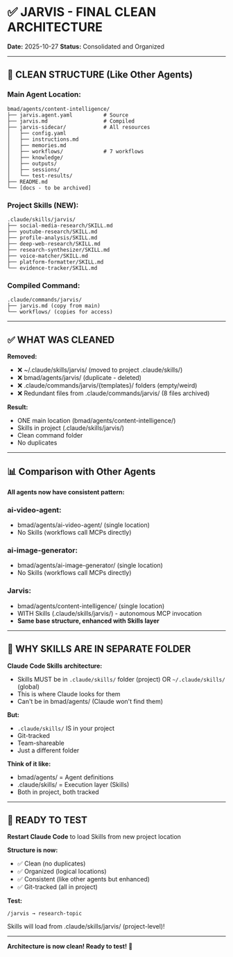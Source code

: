# ✅ JARVIS - FINAL CLEAN ARCHITECTURE

**Date:** 2025-10-27
**Status:** Consolidated and Organized

---

## 🎯 CLEAN STRUCTURE (Like Other Agents)

### Main Agent Location:

```
bmad/agents/content-intelligence/
├── jarvis.agent.yaml          # Source
├── jarvis.md                  # Compiled
├── jarvis-sidecar/            # All resources
│   ├── config.yaml
│   ├── instructions.md
│   ├── memories.md
│   ├── workflows/             # 7 workflows
│   ├── knowledge/
│   ├── outputs/
│   ├── sessions/
│   └── test-results/
├── README.md
└── [docs - to be archived]
```

### Project Skills (NEW):

```
.claude/skills/jarvis/
├── social-media-research/SKILL.md
├── youtube-research/SKILL.md
├── profile-analysis/SKILL.md
├── deep-web-research/SKILL.md
├── research-synthesizer/SKILL.md
├── voice-matcher/SKILL.md
├── platform-formatter/SKILL.md
└── evidence-tracker/SKILL.md
```

### Compiled Command:

```
.claude/commands/jarvis/
├── jarvis.md (copy from main)
└── workflows/ (copies for access)
```

---

## ✅ WHAT WAS CLEANED

**Removed:**

- ❌ ~/.claude/skills/jarvis/ (moved to project .claude/skills/)
- ❌ bmad/agents/jarvis/ (duplicate - deleted)
- ❌ .claude/commands/jarvis/{templates}/ folders (empty/weird)
- ❌ Redundant files from .claude/commands/jarvis/ (8 files archived)

**Result:**

- ONE main location (bmad/agents/content-intelligence/)
- Skills in project (.claude/skills/jarvis/)
- Clean command folder
- No duplicates

---

## 📊 Comparison with Other Agents

**All agents now have consistent pattern:**

### ai-video-agent:

- bmad/agents/ai-video-agent/ (single location)
- No Skills (workflows call MCPs directly)

### ai-image-generator:

- bmad/agents/ai-image-generator/ (single location)
- No Skills (workflows call MCPs directly)

### Jarvis:

- bmad/agents/content-intelligence/ (single location)
- WITH Skills (.claude/skills/jarvis/) - autonomous MCP invocation
- **Same base structure, enhanced with Skills layer**

---

## 🎯 WHY SKILLS ARE IN SEPARATE FOLDER

**Claude Code Skills architecture:**

- Skills MUST be in `.claude/skills/` folder (project) OR `~/.claude/skills/` (global)
- This is where Claude looks for them
- Can't be in bmad/agents/ (Claude won't find them)

**But:**

- `.claude/skills/` IS in your project
- Git-tracked
- Team-shareable
- Just a different folder

**Think of it like:**

- bmad/agents/ = Agent definitions
- .claude/skills/ = Execution layer (Skills)
- Both in project, both tracked

---

## 🚀 READY TO TEST

**Restart Claude Code** to load Skills from new project location

**Structure is now:**

- ✅ Clean (no duplicates)
- ✅ Organized (logical locations)
- ✅ Consistent (like other agents but enhanced)
- ✅ Git-tracked (all in project)

**Test:**

```
/jarvis → research-topic
```

Skills will load from .claude/skills/jarvis/ (project-level)!

---

**Architecture is now clean! Ready to test!** 🚀
